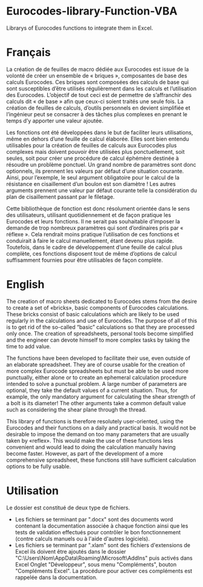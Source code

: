 # Eurocodes-library-Function-VBA
Librarys of Eurocodes functions to integrate them in Excel.

# Français
La création de de feuilles de macro dédiée aux Eurocodes est issue de la volonté de créer un ensemble de « briques », composantes de base des calculs Eurocodes. Ces briques sont composées des calculs de base qui sont susceptibles d’être utilisés régulièrement dans les calculs et l’utilisation des Eurocodes.
L’objectif de tout ceci est de permettre de s’affranchir des calculs dit « de base » afin que ceux-ci soient traités une seule fois. La création de feuilles de calculs, d’outils personnels en devient simplifiée et l’ingénieur peut se consacrer à des tâches plus complexes en prenant le temps d’y apporter une valeur ajoutée.

Les fonctions ont été développées dans le but de faciliter leurs utilisations, même en dehors d’une feuille de calcul élaborée. Elles sont bien entendu utilisables pour la création de feuilles de calculs aux Eurocodes plus complexes mais doivent pouvoir être utilisées plus ponctuellement, soit seules, soit pour créer une procédure de calcul éphémère destinée à résoudre un problème ponctuel. Un grand nombre de paramètres sont donc optionnels, ils prennent les valeurs par défaut d’une situation courante. Ainsi, pour l’exemple, le seul argument obligatoire pour le calcul de la résistance en cisaillement d’un boulon est son diamètre ! Les autres arguments prennent une valeur par défaut courante telle la considération du plan de cisaillement passant par le filetage.

Cette bibliothèque de fonction est donc résolument orientée dans le sens des utilisateurs, utilisant quotidiennement et de façon pratique les Eurocodes et leurs fonctions. Il ne serait pas souhaitable d’imposer la demande de trop nombreux paramètres qui sont d’ordinaires pris par « réflexe ». Cela rendrait moins pratique l’utilisation de ces fonctions et conduirait à faire le calcul manuellement, étant devenu plus rapide. Toutefois, dans le cadre de développement d’une feuille de calcul plus complète, ces fonctions disposent tout de même d’options de calcul suffisamment fournies pour être utilisables de façon complète.

# English
The creation of macro sheets dedicated to Eurocodes stems from the desire to create a set of «bricks», basic components of Eurocodes calculations. These bricks consist of basic calculations which are likely to be used regularly in the calculations and use of Eurocodes.
The purpose of all of this is to get rid of the so-called “basic” calculations so that they are processed only once. The creation of spreadsheets, personal tools become simplified and the engineer can devote himself to more complex tasks by taking the time to add value.

The functions have been developed to facilitate their use, even outside of an elaborate spreadsheet. They are of course usable for the creation of more complex Eurocode spreadsheets but must be able to be used more punctually, either alone or to create an ephemeral calculation procedure intended to solve a punctual problem. A large number of parameters are optional, they take the default values of a current situation. Thus, for example, the only mandatory argument for calculating the shear strength of a bolt is its diameter! The other arguments take a common default value such as considering the shear plane through the thread.

This library of functions is therefore resolutely user-oriented, using the Eurocodes and their functions on a daily and practical basis. It would not be desirable to impose the demand on too many parameters that are usually taken by «reflex». This would make the use of these functions less convenient and would lead to doing the calculation manually having become faster. However, as part of the development of a more comprehensive spreadsheet, these functions still have sufficient calculation options to be fully usable.

# Utilisation
Le dossier est constitué de deux type de fichiers. 
- Les fichiers se terminant par ".docx" sont des documents word contenant la documentation associée à chaque fonction ainsi que les tests de validation effectués pour contrôler le bon fonctionnement (contre calculs manuels ou à l'aide d'autres logiciels).
- Les fichiers se terminant par ".xlam" sont des fichiers d'extensions de Excel ils doivent être ajoutés dans le dossier "C:\Users\Nom\AppData\Roaming\Microsoft\AddIns" puis activés dans Excel Onglet "Développeur", sous menu "Compléments", bouton "Compléments Excel". La procédure pour activer ces compléments est rappelée dans la documentation.
